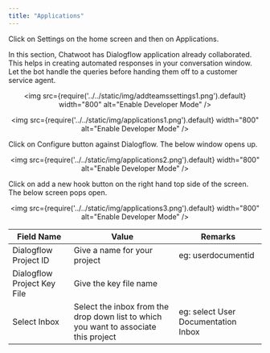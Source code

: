 ```yaml
---
title: "Applications"
---
```


Click on Settings on the home screen and then on Applications.

In this section, Chatwoot has Dialogflow application already collaborated. This helps in creating automated responses in your conversation window. Let the bot handle the queries before handing them off to a customer service agent.

<div align="center">

<img src={require('../../static/img/addteamssettings1.png').default} width="800" alt="Enable Developer Mode" />

</div>  

<div align="center">

<img src={require('../../static/img/applications1.png').default} width="800" alt="Enable Developer Mode" />

</div>   

Click on Configure button against Dialogflow. The below window opens up.  

<div align="center">

<img src={require('../../static/img/applications2.png').default} width="800" alt="Enable Developer Mode" />

</div>   

Click on add a new hook button on the right hand top side of the screen.  
The below screen pops open.  

<div align="center">

<img src={require('../../static/img/applications3.png').default} width="800" alt="Enable Developer Mode" />

</div>   


| Field Name                  | Value                                                                                | Remarks                             |
|-----------------------------|--------------------------------------------------------------------------------------|-------------------------------------|
| Dialogflow Project ID       | Give a name for your project                                                         | eg: userdocumentid                  |
| Dialogflow Project Key File | Give the key file name                                                               |                                     |
| Select Inbox                | Select the inbox from the drop down list to which you want to associate this project | eg: select User Documentation Inbox |

